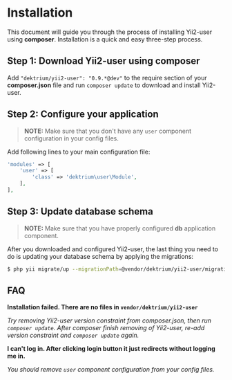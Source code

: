 Installation
============

This document will guide you through the process of installing Yii2-user using **composer**. Installation is a quick
and easy three-step process.

Step 1: Download Yii2-user using composer
-----------------------------------------

Add `"dektrium/yii2-user": "0.9.*@dev"` to the require section of your **composer.json** file and run
`composer update` to download and install Yii2-user.

Step 2: Configure your application
------------------------------------

> **NOTE:** Make sure that you don't have any `user` component configuration in your config files.

Add following lines to your main configuration file:

```php
'modules' => [
    'user' => [
        'class' => 'dektrium\user\Module',
    ],
],
```

Step 3: Update database schema
------------------------------

> **NOTE:** Make sure that you have properly configured **db** application component.

After you downloaded and configured Yii2-user, the last thing you need to do is updating your database schema by
applying
the migrations:

```bash
$ php yii migrate/up --migrationPath=@vendor/dektrium/yii2-user/migrations
```

FAQ
---

**Installation failed. There are no files in `vendor/dektrium/yii2-user`**

*Try removing Yii2-user version constraint from composer.json, then run `composer update`. After composer finish
 removing of Yii2-user, re-add version constraint and `composer update` again.*

**I can't log in. After clicking login button it just redirects without logging me in.**

*You should remove `user` component configuration from your config files.*
